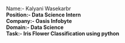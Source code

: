 Name:- Kalyani Wasekarbr<b><br>
Position:- Data Science Intern<b><br>
Company:- Oasis Infobyte<b><br>
Domain:- Data Science<b><br>
Task:- Iris Flower Classification using python<b><br>
